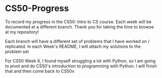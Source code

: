 # CS50-Progress
To record my progress in the CS50: Intro to CS course. Each week will be documented at a different branch. Thank you for taking the time to browse at my repository!

Each branch will have a different set of problems that I have worked on / replicated. In each Week's README, I will attach my solutions to the problem set

For CS50 Week 6, I found myself struggling a lot with Python, so I am going to pivot and do CS50's introduction to programming with Python. I will finish that and then come back to CS50x
